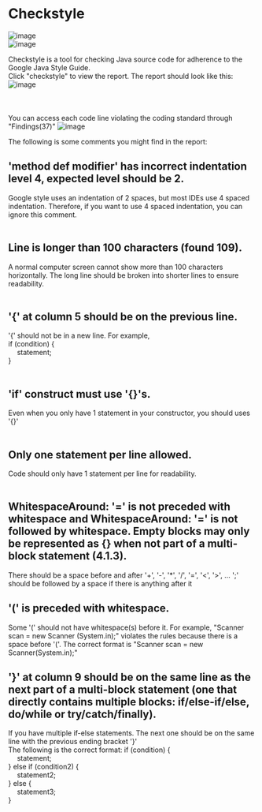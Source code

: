 
<!---
## Welcome to GitHub Pages

You can use the [editor on GitHub](https://github.com/PisanA/checkstyle-webpage/edit/gh-pages/index.md) to maintain and preview the content for your website in Markdown files.

Whenever you commit to this repository, GitHub Pages will run [Jekyll](https://jekyllrb.com/) to rebuild the pages in your site, from the content in your Markdown files.
--->

# Checkstyle

![image](https://user-images.githubusercontent.com/54456351/119812559-1ec06400-be9d-11eb-907d-e1b71a97a447.png) <br>
![image](https://user-images.githubusercontent.com/54456351/119814435-3f89b900-be9f-11eb-8578-2272566be21c.png) <br>

Checkstyle is a tool for checking Java source code for adherence to the Google Java Style Guide.<br>
Click "checkstyle" to view the report. The report should look like this:
![image](https://user-images.githubusercontent.com/54456351/120709943-5ec1b100-c472-11eb-93a1-1aafa7de830a.png) <br>
<br /> <br /> <br />
You can access each code line violating the coding standard through "Findings(37)"
![image](https://user-images.githubusercontent.com/54456351/120710983-b01e7000-c473-11eb-873d-e57b75aeab5c.png) <br>

The following is some comments you might find in the report:
## 'method def modifier' has incorrect indentation level 4, expected level should be 2.
Google style uses an indentation of 2 spaces, but most IDEs use 4 spaced indentation. Therefore, if you want to use 4 spaced indentation, you can ignore this comment. 
<br><br>
## Line is longer than 100 characters (found 109).
A normal computer screen cannot show more than 100 characters horizontally. The long line should be broken into shorter lines to ensure readability. 
<br><br>
## '{' at column 5 should be on the previous line.
'{' should not be in a new line. For example,  <br>
if (condition) {  <br>
&emsp;    statement; <br>
} 
<br><br>
## 'if' construct must use '{}'s.
Even when you only have 1 statement in your constructor, you should uses '{}' 
<br><br>
## Only one statement per line allowed.
Code should only have 1 statement per line for readability.
<br><br>
## WhitespaceAround: '=' is not preceded with whitespace **and** WhitespaceAround: '=' is not followed by whitespace. Empty blocks may only be represented as {} when not part of a multi-block statement (4.1.3).
There should be a space before and after '+', '-', '*', '/', '=', '<', '>', ... ';' should be followed by a space if there is anything after it

## '(' is preceded with whitespace.
Some '(' should not have whitespace(s) before it. For example, "Scanner scan = new Scanner (System.in);" violates the rules because there is a space before '('. The correct format is "Scanner scan = new Scanner(System.in);"

## '}' at column 9 should be on the same line as the next part of a multi-block statement (one that directly contains multiple blocks: if/else-if/else, do/while or try/catch/finally).
If you have multiple if-else statements. The next one should be on the same line with the previous ending bracket '}' <br>
The following is the correct format:
if (condition) {  <br>
&emsp;    statement; <br>
} else if (condition2) {  <br>
&emsp;    statement2; <br>
} else { <br>
&emsp;    statement3; <br>
}

<!---

For more details see [GitHub Flavored Markdown](https://guides.github.com/features/mastering-markdown/).

### Jekyll Themes

Your Pages site will use the layout and styles from the Jekyll theme you have selected in your [repository settings](https://github.com/PisanA/checkstyle-webpage/settings/pages). The name of this theme is saved in the Jekyll `_config.yml` configuration file.

### Support or Contact

Having trouble with Pages? Check out our [documentation](https://docs.github.com/categories/github-pages-basics/) or [contact support](https://support.github.com/contact) and we’ll help you sort it out.
--->
